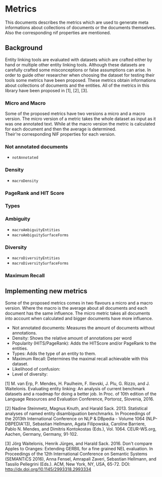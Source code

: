 
# Metrics

This documents describes the metrics which are used to generate meta informations about
collections of documents or the documents themselves. Also the corresponding nif properties are
mentioned.

## Background 

Entity linking tools are evaluated with datasets which are crafted either by hand or multiple
other entity linking tools. Although these datasets are carefully crafted some misconceptions
or false assumptions can arise. In order to guide other researcher when choosing the
dataset for testing their tools some metrics have been proposed. These metrics obtain
informations about collections of documents and the entities. All of the metrics
in this library have been proposed in [1], [2], [3].

### Micro and Macro

Some of the proposed metrics have two versions a micro and a macro version.
The micro version of a metric takes the whole dataset as input as it was one annotated text.
While at the macro version the metric is calculated for each document and then the average
is determined.  
Their're corresponding NIF properties for each version.

### Not annotated documents

* `notAnnotated`

### Density

* `macroDensity`

### PageRank and HIT Score

### Types

### Ambiguity

* `macroAmbiguityEntities`
* `macroAmbiguitySurfaceForms`

### Diversity

* `macroDiversityEntities`
* `macroDiversitySurfaceForms`

### Maximum Recall

## Implementing new metrics



Some of the proposed metrics comes in two flavours a micro and a macro version.
Where the macro is the average about all documents and each document has the same influence.
The micro metric takes all documents into account when calculated and bigger documents
have more influence.

* Not annotated documents: Measures the amount of documents without annotations.
* Density: Shows the relative amount of annotations per word
* Popularity (HITS/PageRank): Adds the HITScore and/or PageRank to the entities.
* Types: Adds the type of an entity to them.
* Maximum Recall: Determines the maximal recall achievable with this dataset.
* Likelihood of confusion: 
* Level of diversity:


[1] M. van Erp, P. Mendes, H. Paulheim, F. Ilievski, J. Plu, G. Rizzo, and J. Waitelonis. Evaluating entity linking: An analysis of current benchmark datasets and a roadmap for doing a better job. In Proc. of 10th edition of the Language Resources and Evaluation Conference, Portoroz, Slovenia, 2016.

[2] Nadine Steinmetz, Magnus Knuth, and Harald Sack. 2013. Statistical analyses of named entity disambiguation benchmarks. In Proceedings of the 2013th International Conference on NLP & DBpedia - Volume 1064 (NLP-DBPEDIA'13), Sebastian Hellmann, Agata Filipowska, Caroline Barriere, Pablo N. Mendes, and Dimitris Kontokostas (Eds.), Vol. 1064. CEUR-WS.org, Aachen, Germany, Germany, 91-102.

[3] Jörg Waitelonis, Henrik Jürges, and Harald Sack. 2016. Don't compare Apples to Oranges: Extending GERBIL for a fine grained NEL evaluation. In Proceedings of the 12th International Conference on Semantic Systems (SEMANTiCS 2016), Anna Fensel, Amrapali Zaveri, Sebastian Hellmann, and Tassilo Pellegrini (Eds.). ACM, New York, NY, USA, 65-72. DOI: http://dx.doi.org/10.1145/2993318.2993334
